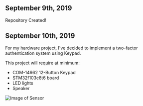 <h2>September 9th, 2019</h2>
<p>Repository Created!</p>

<h2>September 10th, 2019</h2>
<p>For my hardware project, I've decided to implement a two-factor authentication system using Keypad.<p>
This project will require at minimum:
<ul>
  <li>COM-14662 12-Button Keypad</li>
  <li>STM32f103c8t6 board</li> 
  <li>LED lights</li>
  <li>Speaker</li>
</ul>

<img src="https://github.com/rickyramnath97/gps/blob/master/images/sensor.jpg" alt="Image of Sensor" />
